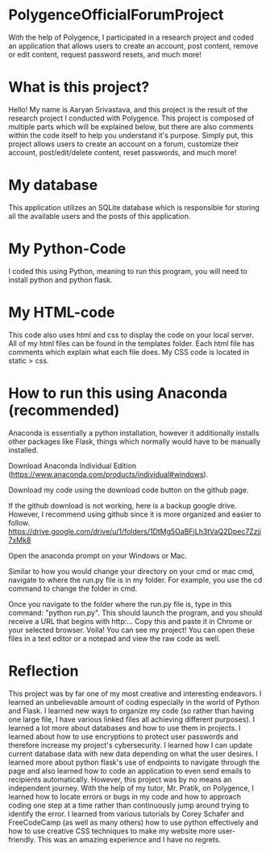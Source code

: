 # PolygenceOfficialForumProject
With the help of Polygence, I participated in a research project and coded an application that allows users to create an account, post content, remove or edit content, request password resets, and much more!

# What is this project?
Hello! My name is Aaryan Srivastava, and this project is the result
of the research project I conducted with Polygence. This project is composed of multiple parts
which will be explained below, but there are also comments within the code itself
to help you understand it's purpose. Simply put, this project allows users to create an account
on a forum, customize their account, post/edit/delete content, reset passwords, and much more!

# My database
This application utilizes an SQLite database which is responsible for storing all the available users 
and the posts of this application. 

# My Python-Code
I coded this using Python, meaning to run this program, you will need to install
python and python flask.


# My HTML-code
This code also uses html and css to display the code on your local server. All of
my html files can be found in the templates folder. Each html file has comments
which explain what each file does.
My CSS code is located in static > css.

# How to run this using Anaconda (recommended)
Anaconda is essentially a python installation, however it additionally installs
other packages like Flask, things which normally would have to be manually installed.

Download Anaconda Individual Edition (https://www.anaconda.com/products/individual#windows).

Download my code using the download code button on the github page.

If the github download is not working, here is a backup google drive. However,
I recommend using github since it is more organized and easier to follow.
https://drive.google.com/drive/u/1/folders/1DtMg5OaBFjLh3tVaQ2Dpec7Zzjj7xMk8

Open the anaconda prompt on your Windows or Mac.

Similar to how you would change your directory on your cmd or mac cmd, navigate to
where the run.py file is in my folder. For example, you use the cd command to change the folder in cmd.

Once you navigate to the folder where the run.py file is, type in this command:
"python run.py". This should launch the program, and you should receive a URL that
begins with http:... Copy this and paste it in Chrome or your selected browser. Voila!
You can see my project! You can open these files in a text editor or a notepad and view the raw code as well.


# Reflection
This project was by far one of my most creative and interesting endeavors. I learned an unbelievable amount of coding especially 
in the world of Python and Flask. I learned new ways to organize my code (so rather than having one large file, I have various
linked files all achieving different purposes). I learned a lot more about databases and how to use them in projects. I learned 
about how to use encryptions to protect user passwords and therefore increase my project's cybersecurity. I learned how I can update
current database data with new data depending on what the user desires. I learned more about python flask's use of endpoints to navigate
through the page and also learned how to code an application to even send emails to recipients automatically. However, this project was
by no means an independent journey. With the help of my tutor, Mr. Pratik, on Polygence, I learned how to locate errors or bugs in my code
and how to approach coding one step at a time rather than continuously jump around trying to identify the error. I learned from various tutorials by Corey Schafer
and FreeCodeCamp (as well as many others) how to use python effectively and how to use creative CSS techniques to make my website more user-friendly.
This was an amazing experience and I have no regrets.
